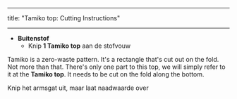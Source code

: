 - - -
title: "Tamiko top: Cutting Instructions"
- - -

- **Buitenstof**
  - Knip **1 Tamiko top** aan de stofvouw

Tamiko is a zero-waste pattern. It's a rectangle that's cut out on the fold. Not more than that. There's only one part to this top, we will simply refer to it at the **Tamiko top**. It needs to be cut on the fold along the bottom.

<Note>

Knip het armsgat uit, maar laat naadwaarde over

</Note>
